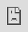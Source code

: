 ```yaml
---
title: Threading and async Hyperlambda programming
description: This article shows you how Magic and Hyperlambda simplifies everything related to multi threading, making everything extremely scalable out of the box, while eliminating complexity from your own code.
---
```


# Threading and async Hyperlambda programming

Although Hyperlambda is a super high level programming language, it's got very good support for threading,
and due to that it's _implicitly async in nature_, it's also extremely scalable. In this micro tutorial,
we will walk you through some of the concepts related to threading, and explain how threading is simplified
in Hyperlambda, eliminating an entire axiom of problems related to multithreaded programming. If you prefer
to watch YouTube videos of me demonstrating things, feel free to watch the following video.

<div class="video">
<iframe width="560" height="315" style="position:absolute; top:0; left:0; width:100%; height:100%;" src="https://www.youtube.com/embed/36SYdJN_HIc" frameborder="0" allow="accelerometer; autoplay; encrypted-media; gyroscope; picture-in-picture" allowfullscreen></iframe>
</div>

## Slots related to threading

The following slots are the most common slots that are related to threading in Hyperlambda.

* __[fork]__ - Creates a new thread, which by default will be a _"fire and forget"_ thread.
* __[join]__ - Joins multiple threads, effectively waiting for all _"children"_ threads to finish before continuing execution.
* __[semaphore]__ - Synchronizes access to some piece of lambda such that only one thread can enter at the same time.

The most important slot of course is the one that creates a new thread and executes it. Consider the following Hyperlambda.

```
fork
   http.get:"https://servergardens.com"
fork
   http.get:"https://gaiasoul.com"
fork
   http.get:"https://dzone.com"
```

The above code creates 3 _"fire and forget"_ threads, that retrieves the documents found
at their specified URLs, and returns without waiting for the threads to finish. Notice though that if you execute
the above code in the Hyperlambda _"Eval"_ menu item, it returns instantly, and you will _not_ see the resulting
HTML documents found at the specified URLs in your output. This is because by simply invoking **[fork]**
the way we do above, we are creating _"fire and forget"_ threads were we don't care about the result of our threads,
before continuing execution to the next line of code.
Sometimes you would rather want to create multiple pieces of code, executing in parallel, where you want the result
of the invocation of _all_ of the threads, before continuing execution. This can be accomplished with the **[join]**
slot, that will wait for _all_ direct children **[fork]** invocations before continuing execution. Consider the
following Hyperlambda.

```
join
   fork
      http.get:"https://servergardens.com"
   fork
      http.get:"https://gaiasoul.com"
   fork
      http.get:"https://dzone.com"
```

If you execute the above Hyperlambda in the _"Eval"_ menu item, you will see that first of all it takes a lot of
more time, probably some 1 second or maybe even more. This is because the Hyperlambda will _wait_ for all 3 threads
to finish before moving onwards. However, if you measure its time, and you execute each of the above HTTP GET
invocations synchronously, you'll probably realise it's 3 times as slow. This is because the above snippet executes
all 3 GET invocations in parallel. Below is the slower version for comparisons.

```
http.get:"https://servergardens.com"
http.get:"https://gaiasoul.com"
http.get:"https://dzone.com"
```

Hence, with the first example above, we can do multiple long lasting jobs in _parallel_, on 3 separate threads,
speeding up our application. Since our code doesn't need to execute 3 HTTP GET invocations consecutively,
but can execute all of these in parallel on different threads, our app becomes much faster. Hence,
the **[join]**/**[fork]** version would probably on average be almost 3 times as fast as the last version.
This is typically quite useful when we're waiting for IO data, such as waiting for HTTP invocations, reading
or writing to the file system, or executing SQL towards our database. Multi threading does typically _not_
make CPU intensive tasks faster for the record, quite the contrary in fact, since it requires context switching at
the CPU level, and often multiple synchronization objects further reducing your execution speed. _Do not_ abuse
multithreading.

## Hyperlambda and async

A problem that is fairly commonly experienced with multithreading is _"thread pool exhaustion"_. This occurs
when your operating system is asked to create more threads then it has resources to create at the same time.
What Hyperlambda will do though, is to actually _suspend and release your threads as it is waiting for IO data_.
This _significantly_ increases your application's scalability and increases the amount of simultaneous users it
can handle before your web server, and/or operating system, literally crashes because of _"thread pool starvation"_.
This is referred to as _"async programming"_, and is a core feature in any modern framework, and/or programming
language, allowing your code to scale better.

What this implies for Hyperlambda specifically, is that after all 3 threads above are created, and we're
waiting for IO traffic from our URLs, there is actually _zero_ threads being consumed by our application,
since all 3 threads are suspended, released back to the thread pool, and only when the network driver
has data to the specific **[http.get]** invocation, the thread is _"re-animated"_, brought back to life,
given a thread to continue execution, and continues its execution.

From a scalability perspective, this results in that an async application is typically several orders of
magnitudes better at scaling than a synchronous application. However, since async programming is extremely
complex, a lot of things can go wrong as you try to implement it in your own code. Hyperlambda
is _async by default_, and there is no _"special syntax"_ required to understand these parts of it.
This makes async programming much easier to implement with Hyperlambda compared to other more low level
programming languages.

## Synchronizing lambda objects

Sometimes you need synchronized access to some shared resource. This can for instance be a file or some
other resource, that is shared amongst multiple threads. For these times you've got the **[semaphore]**
slot. The semaphore slot takes on argument, in addition to a lambda object, ensuring that only _one_
thread given the same name is able to execute its lambda object at the same time. To understand this
concept, realise this is often referred to as _"toilet threading mode"_, since typically only _one_
person is allowed into the same toilet at the same time. A semaphore is kind of like the _"lock"_
on the toilet door, ensuring only one person is getting access. Consider the following Hyperlambda.

```
join
   fork
      semaphore:foo
         http.get:"https://servergardens.com"
   fork
      semaphore:foo
         http.get:"https://gaiasoul.com"
   fork
      semaphore:foo
         http.get:"https://dzone.com"
```

If you measure the above Hyperlambda's execution speed, you will see that it's at least as slow as the synchronous
version, possibly even slower, due to the threading overhead. This is because our **[semaphore]** invocations
basically ensures that only _one_ HTTP GET invocation is able to execute at the same time. Basically, the
first thread to execute the semaphore slot, becomes the first thread allowed to execute its HTTP GET invocation,
while the other 2 threads needs to wait for the first thread to finish before they're allowed access to their
lambda object.
The above example is not a very good example of using semaphores, since none of the above threads actually _need_ a
semaphor, but simply provided to allow you to measure the differences in execution speed for the lambda object as
a whole. A better example can be found below.

```
io.file.save:/foo.md
   .:Initial data
join
   fork
      semaphore:foo
         io.file.load:/foo.md
         strings.concat
            get-value:x:@io.file.load
            .:"\r\nThread 1"
         io.file.save:/foo.md
            get-value:x:@strings.concat
   fork
      semaphore:foo
         io.file.load:/foo.md
         strings.concat
            get-value:x:@io.file.load
            .:"\r\nThread 2"
         io.file.save:/foo.md
            get-value:x:@strings.concat
   fork
      semaphore:foo
         io.file.load:/foo.md
         strings.concat
            get-value:x:@io.file.load
            .:"\r\nThread 3"
         io.file.save:/foo.md
            get-value:x:@strings.concat
io.file.load:/foo.md
```

Without the above **[semaphore]** invocations, we'd run the risk of multiple threads writing to the
file simultaneously, resulting in what is commonly referred to as a _"race condition"_.
